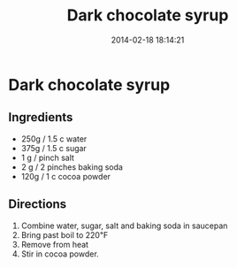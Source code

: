 ﻿---
title:  "Dark chocolate syrup"
layout: post
date:   2014-02-18 18:14:21
---

Dark chocolate syrup
====================

Ingredients
-----------
* 250g / 1.5 c water
* 375g / 1.5 c sugar
* 1 g / pinch salt
* 2 g / 2 pinches baking soda
* 120g / 1 c cocoa powder

Directions
----------
1. Combine water, sugar, salt and baking soda in saucepan 
2. Bring past boil to 220℉
3. Remove from heat 
4. Stir in cocoa powder.